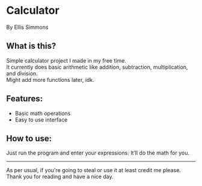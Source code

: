 Calculator
==========

By Ellis Simmons  

What is this?
-------------
Simple calculator project I made in my free time.  
It currently does basic arithmetic like addition, subtraction, multiplication, and division.  
Might add more functions later, idk.

Features:
---------
- Basic math operations  
- Easy to use interface  

How to use:
-----------
Just run the program and enter your expressions. It’ll do the math for you.

---
As per usual, if you're going to steal or use it at least credit me please. Thank you for reading and have a nice day.
